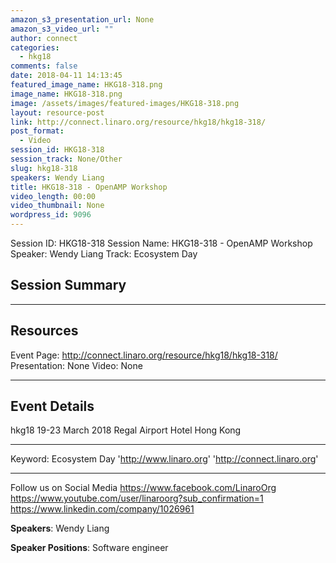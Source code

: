 ```yaml
---
amazon_s3_presentation_url: None
amazon_s3_video_url: ""
author: connect
categories:
  - hkg18
comments: false
date: 2018-04-11 14:13:45
featured_image_name: HKG18-318.png
image_name: HKG18-318.png
image: /assets/images/featured-images/HKG18-318.png
layout: resource-post
link: http://connect.linaro.org/resource/hkg18/hkg18-318/
post_format:
  - Video
session_id: HKG18-318
session_track: None/Other
slug: hkg18-318
speakers: Wendy Liang
title: HKG18-318 - OpenAMP Workshop
video_length: 00:00
video_thumbnail: None
wordpress_id: 9096
---
```


Session ID: HKG18-318
Session Name: HKG18-318 - OpenAMP Workshop
Speaker: Wendy Liang
Track: Ecosystem Day

## Session Summary

---

## Resources

Event Page: http://connect.linaro.org/resource/hkg18/hkg18-318/
Presentation: None
Video: None

---

## Event Details

hkg18
19-23 March 2018
Regal Airport Hotel Hong Kong

---

Keyword: Ecosystem Day
'http://www.linaro.org'
'http://connect.linaro.org'

---

Follow us on Social Media
https://www.facebook.com/LinaroOrg
https://www.youtube.com/user/linaroorg?sub_confirmation=1
https://www.linkedin.com/company/1026961

**Speakers**: Wendy Liang

**Speaker Positions**: Software engineer
